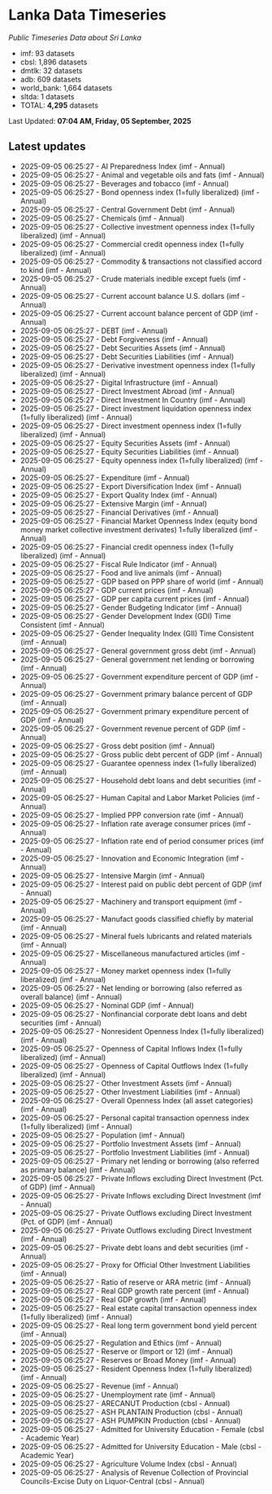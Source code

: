 # Lanka Data Timeseries
*Public Timeseries Data about Sri Lanka*

* imf: 93 datasets
* cbsl: 1,896 datasets
* dmtlk: 32 datasets
* adb: 609 datasets
* world_bank: 1,664 datasets
* sltda: 1 datasets
* TOTAL: **4,295** datasets

Last Updated: **07:04 AM, Friday, 05 September, 2025**

## Latest updates

* 2025-09-05 06:25:27 - AI Preparedness Index (imf - Annual)
* 2025-09-05 06:25:27 - Animal and vegetable oils and fats (imf - Annual)
* 2025-09-05 06:25:27 - Beverages and tobacco (imf - Annual)
* 2025-09-05 06:25:27 - Bond openness index (1=fully liberalized) (imf - Annual)
* 2025-09-05 06:25:27 - Central Government Debt (imf - Annual)
* 2025-09-05 06:25:27 - Chemicals (imf - Annual)
* 2025-09-05 06:25:27 - Collective investment openness index (1=fully liberalized) (imf - Annual)
* 2025-09-05 06:25:27 - Commercial credit openness index (1=fully liberalized) (imf - Annual)
* 2025-09-05 06:25:27 - Commodity & transactions not classified accord to kind (imf - Annual)
* 2025-09-05 06:25:27 - Crude materials inedible except fuels (imf - Annual)
* 2025-09-05 06:25:27 - Current account balance U.S. dollars (imf - Annual)
* 2025-09-05 06:25:27 - Current account balance percent of GDP (imf - Annual)
* 2025-09-05 06:25:27 - DEBT (imf - Annual)
* 2025-09-05 06:25:27 - Debt Forgiveness (imf - Annual)
* 2025-09-05 06:25:27 - Debt Securities Assets (imf - Annual)
* 2025-09-05 06:25:27 - Debt Securities Liabilities (imf - Annual)
* 2025-09-05 06:25:27 - Derivative investment openness index (1=fully liberalized) (imf - Annual)
* 2025-09-05 06:25:27 - Digital Infrastructure (imf - Annual)
* 2025-09-05 06:25:27 - Direct Investment Abroad (imf - Annual)
* 2025-09-05 06:25:27 - Direct Investment In Country (imf - Annual)
* 2025-09-05 06:25:27 - Direct investment liquidation openness index (1=fully liberalized) (imf - Annual)
* 2025-09-05 06:25:27 - Direct investment openness index (1=fully liberalized) (imf - Annual)
* 2025-09-05 06:25:27 - Equity Securities Assets (imf - Annual)
* 2025-09-05 06:25:27 - Equity Securities Liabilities (imf - Annual)
* 2025-09-05 06:25:27 - Equity openness index (1=fully liberalized) (imf - Annual)
* 2025-09-05 06:25:27 - Expenditure (imf - Annual)
* 2025-09-05 06:25:27 - Export Diversification Index (imf - Annual)
* 2025-09-05 06:25:27 - Export Quality Index (imf - Annual)
* 2025-09-05 06:25:27 - Extensive Margin (imf - Annual)
* 2025-09-05 06:25:27 - Financial Derivatives (imf - Annual)
* 2025-09-05 06:25:27 - Financial Market Openness Index (equity bond money market collective investment derivates) 1=fully liberalized (imf - Annual)
* 2025-09-05 06:25:27 - Financial credit openness index (1=fully liberalized) (imf - Annual)
* 2025-09-05 06:25:27 - Fiscal Rule Indicator (imf - Annual)
* 2025-09-05 06:25:27 - Food and live animals (imf - Annual)
* 2025-09-05 06:25:27 - GDP based on PPP share of world (imf - Annual)
* 2025-09-05 06:25:27 - GDP current prices (imf - Annual)
* 2025-09-05 06:25:27 - GDP per capita current prices (imf - Annual)
* 2025-09-05 06:25:27 - Gender Budgeting Indicator (imf - Annual)
* 2025-09-05 06:25:27 - Gender Development Index (GDI) Time Consistent (imf - Annual)
* 2025-09-05 06:25:27 - Gender Inequality Index (GII) Time Consistent (imf - Annual)
* 2025-09-05 06:25:27 - General government gross debt (imf - Annual)
* 2025-09-05 06:25:27 - General government net lending or borrowing (imf - Annual)
* 2025-09-05 06:25:27 - Government expenditure percent of GDP (imf - Annual)
* 2025-09-05 06:25:27 - Government primary balance percent of GDP (imf - Annual)
* 2025-09-05 06:25:27 - Government primary expenditure percent of GDP (imf - Annual)
* 2025-09-05 06:25:27 - Government revenue percent of GDP (imf - Annual)
* 2025-09-05 06:25:27 - Gross debt position (imf - Annual)
* 2025-09-05 06:25:27 - Gross public debt percent of GDP (imf - Annual)
* 2025-09-05 06:25:27 - Guarantee openness index (1=fully liberalized) (imf - Annual)
* 2025-09-05 06:25:27 - Household debt loans and debt securities (imf - Annual)
* 2025-09-05 06:25:27 - Human Capital and Labor Market Policies (imf - Annual)
* 2025-09-05 06:25:27 - Implied PPP conversion rate (imf - Annual)
* 2025-09-05 06:25:27 - Inflation rate average consumer prices (imf - Annual)
* 2025-09-05 06:25:27 - Inflation rate end of period consumer prices (imf - Annual)
* 2025-09-05 06:25:27 - Innovation and Economic Integration (imf - Annual)
* 2025-09-05 06:25:27 - Intensive Margin (imf - Annual)
* 2025-09-05 06:25:27 - Interest paid on public debt percent of GDP (imf - Annual)
* 2025-09-05 06:25:27 - Machinery and transport equipment (imf - Annual)
* 2025-09-05 06:25:27 - Manufact goods classified chiefly by material (imf - Annual)
* 2025-09-05 06:25:27 - Mineral fuels lubricants and related materials (imf - Annual)
* 2025-09-05 06:25:27 - Miscellaneous manufactured articles (imf - Annual)
* 2025-09-05 06:25:27 - Money market openness index (1=fully liberalized) (imf - Annual)
* 2025-09-05 06:25:27 - Net lending or borrowing (also referred as overall balance) (imf - Annual)
* 2025-09-05 06:25:27 - Nominal GDP (imf - Annual)
* 2025-09-05 06:25:27 - Nonfinancial corporate debt loans and debt securities (imf - Annual)
* 2025-09-05 06:25:27 - Nonresident Openness Index (1=fully liberalized) (imf - Annual)
* 2025-09-05 06:25:27 - Openness of Capital Inflows Index (1=fully liberalized) (imf - Annual)
* 2025-09-05 06:25:27 - Openness of Capital Outflows Index (1=fully liberalized) (imf - Annual)
* 2025-09-05 06:25:27 - Other Investment Assets (imf - Annual)
* 2025-09-05 06:25:27 - Other Investment Liabilities (imf - Annual)
* 2025-09-05 06:25:27 - Overall Openness Index (all asset categories) (imf - Annual)
* 2025-09-05 06:25:27 - Personal capital transaction openness index (1=fully liberalized) (imf - Annual)
* 2025-09-05 06:25:27 - Population (imf - Annual)
* 2025-09-05 06:25:27 - Portfolio Investment Assets (imf - Annual)
* 2025-09-05 06:25:27 - Portfolio Investment Liabilities (imf - Annual)
* 2025-09-05 06:25:27 - Primary net lending or borrowing (also referred as primary balance) (imf - Annual)
* 2025-09-05 06:25:27 - Private Inflows excluding Direct Investment (Pct. of GDP) (imf - Annual)
* 2025-09-05 06:25:27 - Private Inflows excluding Direct Investment (imf - Annual)
* 2025-09-05 06:25:27 - Private Outflows excluding Direct Investment (Pct. of GDP) (imf - Annual)
* 2025-09-05 06:25:27 - Private Outflows excluding Direct Investment (imf - Annual)
* 2025-09-05 06:25:27 - Private debt loans and debt securities (imf - Annual)
* 2025-09-05 06:25:27 - Proxy for Official Other Investment Liabilities (imf - Annual)
* 2025-09-05 06:25:27 - Ratio of reserve or ARA metric (imf - Annual)
* 2025-09-05 06:25:27 - Real GDP growth rate percent (imf - Annual)
* 2025-09-05 06:25:27 - Real GDP growth (imf - Annual)
* 2025-09-05 06:25:27 - Real estate capital transaction openness index (1=fully liberalized) (imf - Annual)
* 2025-09-05 06:25:27 - Real long term government bond yield percent (imf - Annual)
* 2025-09-05 06:25:27 - Regulation and Ethics (imf - Annual)
* 2025-09-05 06:25:27 - Reserve or (Import or 12) (imf - Annual)
* 2025-09-05 06:25:27 - Reserves or Broad Money (imf - Annual)
* 2025-09-05 06:25:27 - Resident Openness Index (1=fully liberalized) (imf - Annual)
* 2025-09-05 06:25:27 - Revenue (imf - Annual)
* 2025-09-05 06:25:27 - Unemployment rate (imf - Annual)
* 2025-09-05 06:25:27 - ARECANUT Production (cbsl - Annual)
* 2025-09-05 06:25:27 - ASH PLANTAIN Production (cbsl - Annual)
* 2025-09-05 06:25:27 - ASH PUMPKIN Production (cbsl - Annual)
* 2025-09-05 06:25:27 - Admitted for University Education - Female (cbsl - Academic Year)
* 2025-09-05 06:25:27 - Admitted for University Education - Male (cbsl - Academic Year)
* 2025-09-05 06:25:27 - Agriculture Volume Index (cbsl - Annual)
* 2025-09-05 06:25:27 - Analysis of Revenue Collection of Provincial Councils-Excise Duty on Liquor-Central (cbsl - Annual)